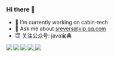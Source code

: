 ### Hi there 👋
- 🔭 I’m currently working on cabin-tech
- 💬 Ask me about srevers@vip.qq.com
- 😇 关注公众号: java宝典

<a href="https://github.com/liangtengyu/FEBS-Vue">
  <img align="left" src="https://github-readme-stats.vercel.app/api/pin/?username=liangtengyu&repo=javacore" />
</a>

<a href="https://github.com/liangtengyu/springboot-one">
  <img align="left" src="https://github-readme-stats.vercel.app/api/pin/?username=liangtengyu&repo=springboot-one" />
</a>





<a href="https://github-readme-stats.vercel.app/api/top-langs/?username=anuraghazra&layout=compact">
  <img align="auto" src="https://camo.githubusercontent.com/5c2936d17e3ac7fa0c3e349980dd3ed3d662e8ee/68747470733a2f2f6769746875622d726561646d652d73746174732e76657263656c2e6170702f6170693f757365726e616d653d64756e77752673686f775f69636f6e733d747275652669636f6e5f636f6c6f723d38303541443526746578745f636f6c6f723d3731383039362662675f636f6c6f723d66666666666626686964655f7469746c653d74727565" />

</a>

<a href="https://github.com/liangtengyu/fsb_shiro_jwt">
  <img align="left" src="https://github-readme-stats.vercel.app/api/pin/?username=liangtengyu&repo=fsb_shiro_jwt" />
</a>
<img src="https://user-images.githubusercontent.com/29878636/85978660-bf01d480-ba11-11ea-94c9-fcb8126b8a96.png"/>
